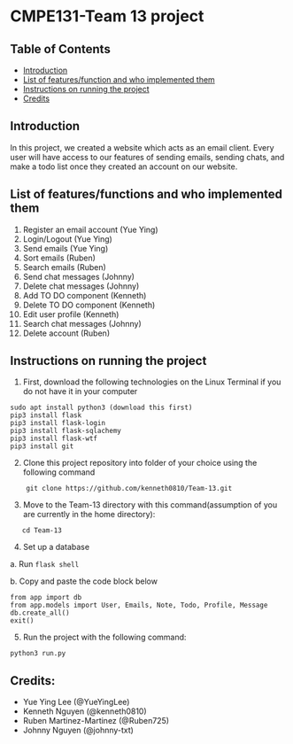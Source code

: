 # CMPE131-Team 13 project

## Table of Contents 
 - [Introduction](#introduction)
 - [List of features/function and who implemented them](#list-of-featuresfunction-and-who-implemented-them)
 - [Instructions on running the project](#instructions-on-running-the-project)
 - [Credits](#credits)

## Introduction 
In this project, we created a website which acts as an email client. Every user will have access to our features of
sending emails, sending chats, and make a todo list once they created an account on our website. 

## List of features/functions and who implemented them 
1. Register an email account (Yue Ying)
2. Login/Logout (Yue Ying)
3. Send emails (Yue Ying)
4. Sort emails (Ruben)
5. Search emails (Ruben)
6. Send chat messages (Johnny)
7. Delete chat messages (Johnny)
8. Add TO DO component (Kenneth)
9. Delete TO DO component (Kenneth)
10. Edit user profile (Kenneth)
11. Search chat messages (Johnny)
12. Delete account (Ruben)

## Instructions on running the project
1. First, download the following technologies on the Linux Terminal if you do not have it in your computer
```
sudo apt install python3 (download this first)
pip3 install flask 
pip3 install flask-login
pip3 install flask-sqlachemy
pip3 install flask-wtf
pip3 install git 
```

2. Clone this project repository into folder of your choice using the following command
```
    git clone https://github.com/kenneth0810/Team-13.git
```

3. Move to the Team-13 directory with this command(assumption of you are currently in the home directory): 
```
   cd Team-13
```
    
4. Set up a database

 a. Run `flask shell`

 b. Copy and paste the code block below

```
from app import db
from app.models import User, Emails, Note, Todo, Profile, Message
db.create_all()
exit()
```

5. Run the project with the following command: 
```
python3 run.py
```

## Credits: 
- Yue Ying Lee (@YueYingLee)
- Kenneth Nguyen (@kenneth0810)
- Ruben Martinez-Martinez (@Ruben725)
- Johnny Nguyen (@johnny-txt)
